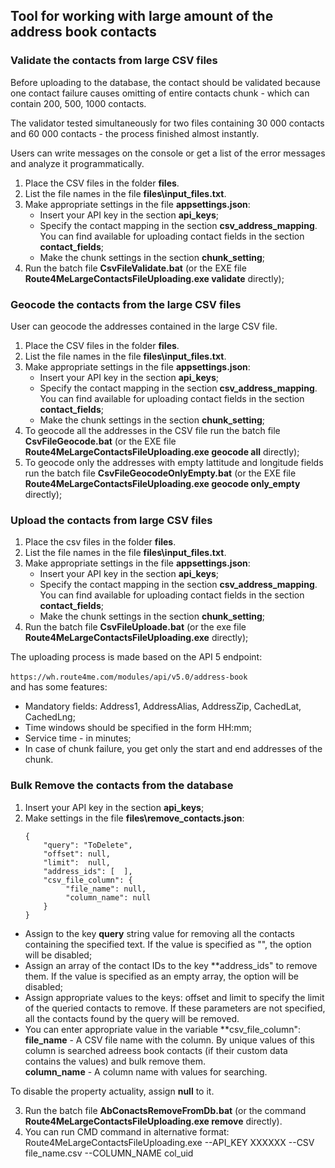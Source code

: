 ﻿## Tool for working with large amount of the address book contacts

### Validate the contacts from large CSV files

Before uploading to the database, the contact should be validated because one contact failure causes omitting of entire contacts chunk - which can contain 200, 500, 1000 contacts.

The validator tested simultaneously for two files containing 30 000 contacts and 60 000 contacts - the process finished almost instantly.

Users can write messages on the console or get a list of the error messages and analyze it programmatically.

1. Place the CSV files in the folder **files**.  
2. List the file names in the file **files\input_files.txt**.  
3. Make appropriate settings in the file **appsettings.json**:   
   - Insert your API key in the section **api_keys**;   
   - Specify the contact mapping in the section **csv_address_mapping**. You can find available for uploading contact fields in the section **contact_fields**;   
   - Make the chunk settings in the section **chunk_setting**; 
4. Run the batch file **CsvFileValidate.bat** (or the EXE file **Route4MeLargeContactsFileUploading.exe validate** directly);  

### Geocode the contacts from the large CSV files

User can geocode the addresses contained in the large CSV file.

1. Place the CSV files in the folder **files**.  
2. List the file names in the file **files\input_files.txt**.  
3. Make appropriate settings in the file **appsettings.json**:   
   - Insert your API key in the section **api_keys**;   
   - Specify the contact mapping in the section **csv_address_mapping**. You can find available for uploading contact fields in the section **contact_fields**;   
   - Make the chunk settings in the section **chunk_setting**; 
4. To geocode all the addresses in the CSV file run the batch file **CsvFileGeocode.bat** (or the EXE file **Route4MeLargeContactsFileUploading.exe geocode all** directly); 
5. To geocode only the addresses with empty lattitude and longitude fields run the batch file **CsvFileGeocodeOnlyEmpty.bat** (or the EXE file **Route4MeLargeContactsFileUploading.exe geocode only_empty** directly); 

### Upload the contacts from large CSV files
  
1. Place the csv files in the folder **files**.  
2. List the file names in the file **files\input_files.txt**.  
3. Make appropriate settings in the file **appsettings.json**:   
   - Insert your API key in the section **api_keys**;   
   - Specify the contact mapping in the section **csv_address_mapping**. You can find available for uploading contact fields in the section **contact_fields**;   
   - Make the chunk settings in the section **chunk_setting**;   
4. Run the batch file **CsvFileUploade.bat** (or the exe file **Route4MeLargeContactsFileUploading.exe** directly);   
  
The uploading process is made based on the API 5 endpoint: <br>  
```https://wh.route4me.com/modules/api/v5.0/address-book``` 
<br> and has some features:  
   - Mandatory fields: Address1, AddressAlias, AddressZip, CachedLat, CachedLng;    
   - Time windows should be specified in the form HH:mm;
   - Service time - in minutes;
   - In case of chunk failure, you get only the start and end addresses of the chunk.   

### Bulk Remove the contacts from the database

 1. Insert your API key in the section **api_keys**;  
 2. Make settings in the file **files\remove_contacts.json**:  
	```
	{
		"query": "ToDelete",
		"offset": null,
		"limit":  null,
		"address_ids": [  ],
		"csv_file_column": {
			 "file_name": null,
			 "column_name": null
		}
	}
	``` 
   - Assign to the key **query** string value for removing all the contacts containing the specified text. If the value is specified as "", the option will be disabled;   
   - Assign an array of the contact IDs to the key **address_ids" to remove them. If the value is specified as an empty array, the option will be disabled;
   - Assign appropriate values to the keys: offset and limit to specify the limit of the queried contacts to remove. If these parameters are not specified, all the contacts found by the query will be removed.   
   - You can enter appropriate value in the variable **csv_file_column":  
     **file_name** - A CSV file name with the column. By unique values of this column is searched adreess book contacts (if their custom data contains the values) and bulk remove them.  
	 **column_name** - A column name with values for searching.  
	 
To disable  the property actuality, assign **null** to it.   

 3. Run the batch file **AbConactsRemoveFromDb.bat** (or the command **Route4MeLargeContactsFileUploading.exe remove** directly).  
 4. You can run CMD command in alternative format:
 Route4MeLargeContactsFileUploading.exe --API_KEY XXXXXX --CSV file_name.csv --COLUMN_NAME col_uid
 
 